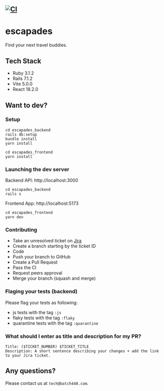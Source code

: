 [![CI](https://github.com/Batch-440/cyckle/actions/workflows/ci.yml/badge.svg)](https://github.com/Batch-440/cyckle/actions/workflows/ci.yml)
------

# escapades
Find your next travel buddies.

## Tech Stack
- Ruby 3.1.2
- Rails 7.1.2
- Vite 5.0.0
- React 18.2.0

## Want to dev?

### Setup
```
cd escapades_backend
rails db:setup
bundle install
yarn install

cd escapades_frontend
yarn install
```

### Launching the dev server
Backend API: http://localhost:3000
```
cd escapades_backend
rails s
```

Frontend App: http://localhost:5173
```
cd escapades_frontend
yarn dev
```

### Contributing
- Take an unresolved ticket on [Jira](https://anthyou.atlassian.net/jira/software/projects/ES/boards/8)
- Create a branch starting by the ticket ID
- Code
- Push your branch to GitHub
- Create a Pull Request
- Pass the CI
- Request peers approval
- Merge your branch (squash and merge)

### Flaging your tests (backend)
Please flag your tests as following:
- js tests with the tag `:js`
- flaky tests with the tag `:flaky`
- quarantine tests with the tag `:quarantine`

### What should I enter as title and description for my PR?
```
Title: ($TICKET_NUMBER) $TICKET_TITLE
Description: A short sentence describing your changes + add the link to your Jira ticket.
```

## Any questions?
Please contact us at `tech@batch440.com`.
